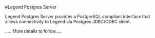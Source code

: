 #Legend Postgres Server

Legend Postgres Server provides a PostgreSQL compliant interface that allows connectivity to Legend via Postgres JDBC/ODBC client. 

..... More details to follow.....
